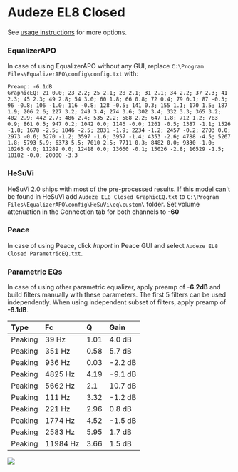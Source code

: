 # Audeze EL8 Closed
See [usage instructions](https://github.com/jaakkopasanen/AutoEq#usage) for more options.

### EqualizerAPO
In case of using EqualizerAPO without any GUI, replace `C:\Program Files\EqualizerAPO\config\config.txt`
with:
```
Preamp: -6.1dB
GraphicEQ: 21 0.0; 23 2.2; 25 2.1; 28 2.1; 31 2.1; 34 2.2; 37 2.3; 41 2.3; 45 2.3; 49 2.8; 54 3.0; 60 1.8; 66 0.8; 72 0.4; 79 0.1; 87 -0.3; 96 -0.8; 106 -1.0; 116 -0.8; 128 -0.5; 141 0.3; 155 1.1; 170 1.5; 187 1.9; 206 2.6; 227 3.2; 249 3.4; 274 3.6; 302 3.4; 332 3.3; 365 3.2; 402 2.9; 442 2.7; 486 2.4; 535 2.2; 588 2.2; 647 1.8; 712 1.2; 783 0.9; 861 0.5; 947 0.2; 1042 0.0; 1146 -0.0; 1261 -0.5; 1387 -1.1; 1526 -1.8; 1678 -2.5; 1846 -2.5; 2031 -1.9; 2234 -1.2; 2457 -0.2; 2703 0.0; 2973 -0.6; 3270 -1.2; 3597 -1.6; 3957 -1.4; 4353 -2.6; 4788 -4.5; 5267 1.8; 5793 5.9; 6373 5.5; 7010 2.5; 7711 0.3; 8482 0.0; 9330 -1.0; 10263 0.0; 11289 0.0; 12418 0.0; 13660 -0.1; 15026 -2.8; 16529 -1.5; 18182 -0.0; 20000 -3.3
```

### HeSuVi
HeSuVi 2.0 ships with most of the pre-processed results. If this model can't be found in HeSuVi add
`Audeze EL8 Closed GraphicEQ.txt` to `C:\Program Files\EqualizerAPO\config\HeSuVi\eq\custom\` folder.
Set volume attenuation in the Connection tab for both channels to **-60**

### Peace
In case of using Peace, click *Import* in Peace GUI and select `Audeze EL8 Closed ParametricEQ.txt`.

### Parametric EQs
In case of using other parametric equalizer, apply preamp of **-6.2dB** and build filters manually
with these parameters. The first 5 filters can be used independently.
When using independent subset of filters, apply preamp of **-6.1dB**.

| Type    | Fc       |    Q | Gain    |
|:--------|:---------|:-----|:--------|
| Peaking | 39 Hz    | 1.01 | 4.0 dB  |
| Peaking | 351 Hz   | 0.58 | 5.7 dB  |
| Peaking | 936 Hz   | 0.03 | -2.2 dB |
| Peaking | 4825 Hz  | 4.19 | -9.1 dB |
| Peaking | 5662 Hz  | 2.1  | 10.7 dB |
| Peaking | 111 Hz   | 3.32 | -1.2 dB |
| Peaking | 221 Hz   | 2.96 | 0.8 dB  |
| Peaking | 1774 Hz  | 4.52 | -1.5 dB |
| Peaking | 2583 Hz  | 5.95 | 1.7 dB  |
| Peaking | 11984 Hz | 3.66 | 1.5 dB  |

![](https://raw.githubusercontent.com/jaakkopasanen/AutoEq/master/results/innerfidelity/sbaf-serious/Audeze%20EL8%20Closed/Audeze%20EL8%20Closed.png)